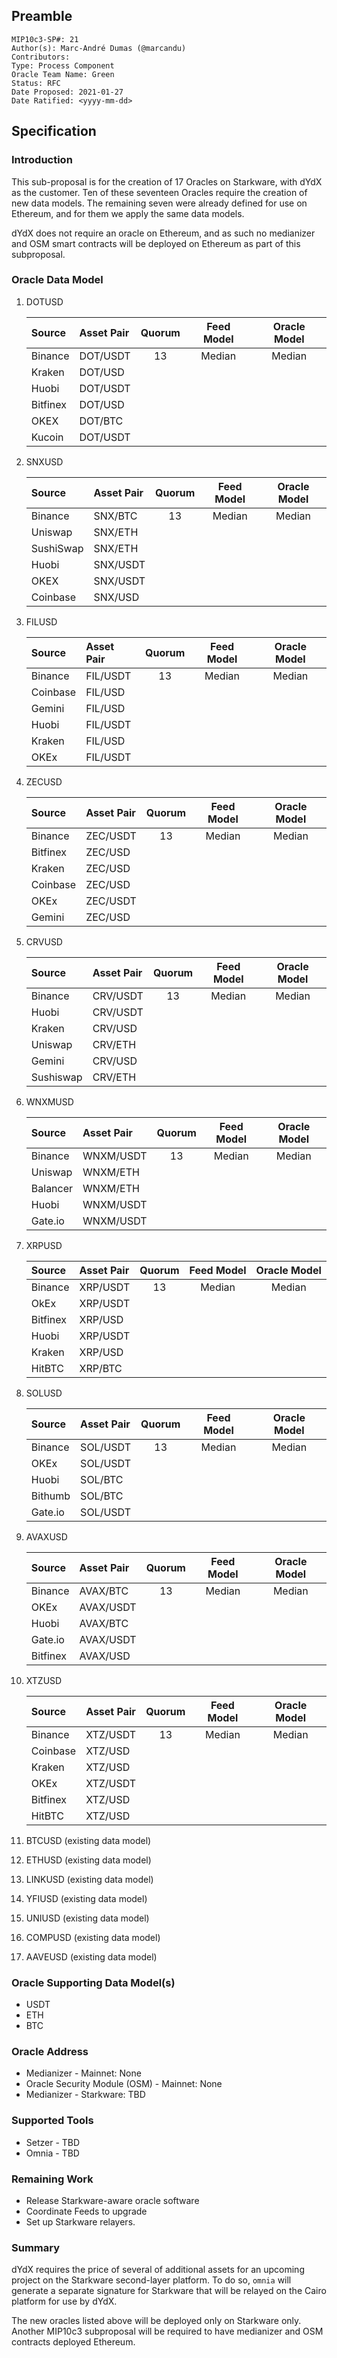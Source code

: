 ## Preamble
```
MIP10c3-SP#: 21
Author(s): Marc-André Dumas (@marcandu)
Contributors:
Type: Process Component
Oracle Team Name: Green
Status: RFC
Date Proposed: 2021-01-27
Date Ratified: <yyyy-mm-dd>
```

## Specification

### Introduction

This sub-proposal is for the creation of 17 Oracles on Starkware, with dYdX as the customer. Ten of these seventeen Oracles require the creation of new data models. The remaining seven were already defined for use on Ethereum, and for them we apply the same data models.   

dYdX does not require an oracle on Ethereum, and as such no medianizer and OSM smart contracts will be deployed on Ethereum as part of this subproposal.


### Oracle Data Model 

1. DOTUSD

    |    Source    |  Asset Pair   |Quorum | Feed Model  | Oracle Model |
    | :----------- | :------------ | :---: | :---------: | :----------: |
    |    Binance   |    DOT/USDT   |   13  |   Median    |   Median     |
    |    Kraken    |    DOT/USD    |       |             |              |
    |    Huobi     |    DOT/USDT   |       |             |              |
    |    Bitfinex  |    DOT/USD    |       |             |              |
    |    OKEX      |    DOT/BTC    |       |             |              |
    |    Kucoin    |    DOT/USDT   |       |             |              |

2. SNXUSD

    |    Source    |  Asset Pair   |Quorum | Feed Model  | Oracle Model |
    | :----------- | :------------ | :---: | :---------: | :----------: |
    |    Binance   |    SNX/BTC    |   13  |   Median    |   Median     |
    |    Uniswap   |    SNX/ETH    |       |             |              |
    |    SushiSwap |    SNX/ETH    |       |             |              | *
    |    Huobi     |    SNX/USDT   |       |             |              |
    |    OKEX      |    SNX/USDT   |       |             |              |
    |    Coinbase  |    SNX/USD    |       |             |              |

3. FILUSD

    |    Source    |  Asset Pair   |Quorum | Feed Model  | Oracle Model |
    | :----------- | :------------ | :---: | :---------: | :----------: |
    |    Binance   |    FIL/USDT   |   13  |   Median    |   Median     |
    |    Coinbase  |    FIL/USD    |       |             |              |
    |    Gemini    |    FIL/USD    |       |             |              |
    |    Huobi     |    FIL/USDT   |       |             |              |
    |    Kraken    |    FIL/USD    |       |             |              |
    |    OKEx      |    FIL/USDT   |       |             |              |

4. ZECUSD

    |    Source    |  Asset Pair   |Quorum | Feed Model  | Oracle Model |
    | :----------- | :------------ | :---: | :---------: | :----------: |
    |    Binance   |    ZEC/USDT   |   13  |   Median    |   Median     |
    |    Bitfinex  |    ZEC/USD    |       |             |              |
    |    Kraken    |    ZEC/USD    |       |             |              |
    |    Coinbase  |    ZEC/USD    |       |             |              |
    |    OKEx      |    ZEC/USDT   |       |             |              |
    |    Gemini    |    ZEC/USD    |       |             |              |

5. CRVUSD

    |    Source    |  Asset Pair   |Quorum | Feed Model  | Oracle Model |
    | :----------- | :------------ | :---: | :---------: | :----------: |
    |    Binance   |    CRV/USDT   |   13  |   Median    |   Median     |
    |    Huobi     |    CRV/USDT   |       |             |              |
    |    Kraken    |    CRV/USD    |       |             |              |
    |    Uniswap   |    CRV/ETH    |       |             |              |
    |    Gemini    |    CRV/USD    |       |             |              |
    |    Sushiswap |    CRV/ETH    |       |             |              |

6. WNXMUSD

    |    Source    |  Asset Pair   |Quorum | Feed Model  | Oracle Model |
    | :----------- | :------------ | :---: | :---------: | :----------: |
    |    Binance   |    WNXM/USDT  |   13  |   Median    |   Median     |
    |    Uniswap   |    WNXM/ETH   |       |             |              |
    |    Balancer  |    WNXM/ETH   |       |             |              |
    |    Huobi     |    WNXM/USDT  |       |             |              |
    |    Gate.io   |    WNXM/USDT  |       |             |              |

7. XRPUSD

    |    Source    |  Asset Pair   |Quorum | Feed Model  | Oracle Model |
    | :----------- | :------------ | :---: | :---------: | :----------: |
    |    Binance   |    XRP/USDT   |   13  |   Median    |   Median     |
    |    OkEx      |    XRP/USDT   |       |             |              |
    |    Bitfinex  |    XRP/USD    |       |             |              |
    |    Huobi     |    XRP/USDT   |       |             |              |
    |    Kraken    |    XRP/USD    |       |             |              |
    |    HitBTC    |    XRP/BTC    |       |             |              |

8. SOLUSD

    |    Source    |  Asset Pair   |Quorum | Feed Model  | Oracle Model |
    | :----------- | :------------ | :---: | :---------: | :----------: |
    |    Binance   |    SOL/USDT   |   13  |   Median    |   Median     |
    |    OKEx      |    SOL/USDT   |       |             |              |
    |    Huobi     |    SOL/BTC    |       |             |              |
    |    Bithumb   |    SOL/BTC    |       |             |              |
    |    Gate.io   |    SOL/USDT   |       |             |              |

9. AVAXUSD

    |    Source    |  Asset Pair   |Quorum | Feed Model  | Oracle Model |
    | :----------- | :------------ | :---: | :---------: | :----------: |
    |    Binance   |    AVAX/BTC   |   13  |   Median    |   Median     |
    |    OKEx      |    AVAX/USDT  |       |             |              |
    |    Huobi     |    AVAX/BTC   |       |             |              |
    |    Gate.io   |    AVAX/USDT  |       |             |              |
    |    Bitfinex  |    AVAX/USD   |       |             |              |

10. XTZUSD

    |    Source    |  Asset Pair   |Quorum | Feed Model  | Oracle Model |
    | :----------- | :------------ | :---: | :---------: | :----------: |
    |    Binance   |    XTZ/USDT   |   13  |   Median    |   Median     |
    |    Coinbase  |    XTZ/USD    |       |             |              |
    |    Kraken    |    XTZ/USD    |       |             |              |
    |    OKEx      |    XTZ/USDT   |       |             |              |
    |    Bitfinex  |    XTZ/USD    |       |             |              |
    |    HitBTC    |    XTZ/USD    |       |             |              |

11. BTCUSD (existing data model)
12. ETHUSD (existing data model)
13. LINKUSD (existing data model)
14. YFIUSD (existing data model)
15. UNIUSD (existing data model)
16. COMPUSD (existing data model)
17. AAVEUSD (existing data model)

### Oracle Supporting Data Model(s)

- USDT
- ETH
- BTC

### Oracle Address
- Medianizer - Mainnet: None
- Oracle Security Module (OSM) - Mainnet: None
- Medianizer - Starkware: TBD
    
### Supported Tools
- Setzer - TBD
- Omnia - TBD

### Remaining Work

- Release Starkware-aware oracle software
- Coordinate Feeds to upgrade
- Set up Starkware relayers.

### Summary

dYdX requires the price of several of additional assets for an upcoming project on the Starkware second-layer platform. To do so, `omnia` will generate a separate signature for Starkware that will be relayed on the Cairo platform for use by dYdX. 

The new oracles listed above will be deployed only on Starkware only. Another MIP10c3 subproposal will be required to have medianizer and OSM contracts deployed Ethereum.  

